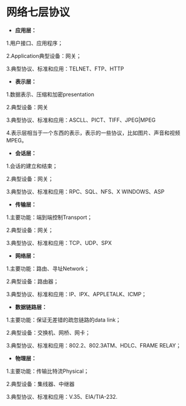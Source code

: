 # 网络七层协议

* **应用层：**

1.用户接口、应用程序；

2.Application典型设备：网关；

3.典型协议、标准和应用：TELNET、FTP、HTTP

* **表示层：**

1.数据表示、压缩和加密presentation

2.典型设备：网关

3.典型协议、标准和应用：ASCLL、PICT、TIFF、JPEG|MPEG

4.表示层相当于一个东西的表示，表示的一些协议，比如图片、声音和视频MPEG。

* **会话层：**

1.会话的建立和结束；

2.典型设备：网关；

3.典型协议、标准和应用：RPC、SQL、NFS、X WINDOWS、ASP

* **传输层：**

1.主要功能：端到端控制Transport；

2.典型设备：网关；

3.典型协议、标准和应用：TCP、UDP、SPX

* **网络层：**

1.主要功能：路由、寻址Network；

2.典型设备：路由器；

3.典型协议、标准和应用：IP、IPX、APPLETALK、ICMP；

* **数据链路层：**

1.主要功能：保证无差错的疏忽链路的data link；

2.典型设备：交换机、网桥、网卡；

3.典型协议、标准和应用：802.2、802.3ATM、HDLC、FRAME RELAY；

* **物理层：**

1.主要功能：传输比特流Physical；

2.典型设备：集线器、中继器

3.典型协议、标准和应用：V.35、EIA/TIA-232.
